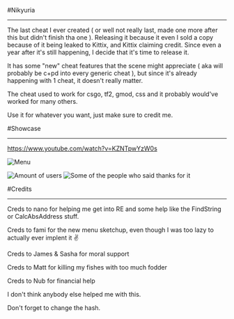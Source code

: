 #Nikyuria
____
The last cheat I ever created ( or well not really last, made one more after this but didn't finish tha one ).
Releasing it because it even I sold a copy because of it being leaked to Kittix, and Kittix claiming credit.
Since even a year after it's still happening, I decide that it's time to release it.

It has some "new" cheat features that the scene might appreciate ( aka will probably be c+pd into every generic cheat ), but since it's already happening with 1 cheat,
it doesn't really matter.

The cheat used to work for csgo, tf2, gmod, css and it probably would've worked for many others.

Use it for whatever you want, just make sure to credit me.

#Showcase
____
https://www.youtube.com/watch?v=KZNTpwYzW0s

![Menu](https://i.imgur.com/jSHJGwn.png)

![Amount of users](https://i.imgur.com/MTb30xB.png)
![Some of the people who said thanks for it](https://i.imgur.com/GNPL0hp.png)

#Credits
____

Creds to nano for helping me get into RE and some help like the FindString or CalcAbsAddress stuff. 

Creds to fami for the new menu sketchup, even though I was too lazy to actually ever implent it :v:

Creds to James & Sasha for moral support

Creds to Matt for killing my fishes with too much fodder

Creds to Nub for financial help


I don't think anybody else helped me with this.

Don't forget to change the hash.
